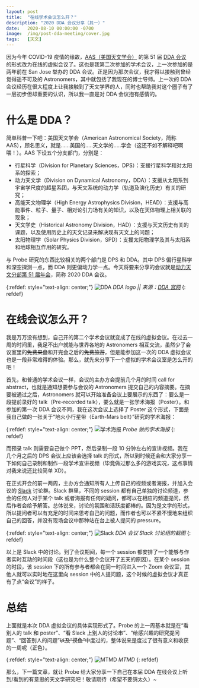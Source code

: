 ```yaml
---
layout: post
title:  "在线学术会议怎么开？"
description: "2020 DDA 会议分享（其一）"
date:   2020-08-10 00:00:00 -0700
image:  /img/post-dda-meeting/cover.jpg
tags:   [天文]
---
```


因为今年 COVID-19 疫情的缘故，[AAS（美国天文学会）](https://aas.org/) 的第 51 届 [DDA 会议](https://dda.aas.org/meetings/2020) 的形式改为在线的虚拟会议了。这也是我第二次参加的学术会议，上一次参加的是两年前在 San Jose 举办的 DDA 会议。正是因为那次会议，我才得以接触到曾经觉得遥不可及的 Astronomers，其中就包括了我现在的博士导师。上一次的 DDA 会议经历在很大程度上让我接触到了天文学界的人，同时也帮助我对这个圈子有了一层初步但却重要的认识，所以我一直是对 DDA 会议抱有感情的。

# 什么是 DDA？

简单科普一下吧：美国天文学会（American Astronomical Society，简称 AAS），顾名思义，就是......美国的.....天文学的.....学会（这还不如不解释吧啊喂！）。AAS 下设五个分支部门，分别是：

* 行星科学（Division for Planetary Sciences，DPS）：支援行星科学和对太阳系的探索；
* 动力天文学（Division on Dynamical Astronomy，DDA）：支援从太阳系到宇宙学尺度的超星系团，与天文系统的动力学（轨道及演化历史）有关的研究；
* 高能天文物理学（High Energy Astrophysics Division，HEAD）：支援与高能事件、粒子、量子、相对论引力场有关的知识，以及在天体物理上相关联的现象；
* 天文学史（Historical Astronomy Division，HAD）：支援与天文历史有关的课题，以及使用历史上的天文记录来解决现有天文上的问题；
* 太阳物理学（Solar Physics Division，SPD）：支援太阳物理学及其与太阳系和地球相互作用的研究。

与 Probe 研究的东西比较相关的两个部门是 DPS 和 DDA。其中 DPS 偏行星科学和深空探测一点，而 DDA 则更偏动力学一点。今天将要来分享的会议就是[动力天文分部第 51 届年会]((https://dda.aas.org/meetings/2020))，简称 2020 DDA 会议。

{:refdef: style="text-align: center;"}
![DDA]({{site.baseurl}}/img/post-dda-meeting/dda_1.gif)
*DDA logo || 来源：[DDA 官网](https://dda.aas.org/)*
{: refdef}

# 在线会议怎么开？

我是万万没有想到，自己开的第二个学术会议就变成了在线的虚拟会议。在过去一周的时间里，我足不出户就能与世界各地的 Astronomers 相互交流，虽然少了会议室里的~~免费果盘~~和开完会之后的~~免费旅游~~，但是能参加这一次的 DDA 虚拟会议也是一段非常难得的体验。那么，就先来分享下一个虚拟的学术会议室是怎么开的吧！

首先，和普通的学术会议一样，会议的主办方会提前几个月的时间 call for abstract，也就是通知想要参与会议的 Astronomers 提交自己的内容摘要。在摘要被通过之后，Astronomers 就可以开始准备会议上要展示的东西了：要么是一段提前录好的 talk（Pre-recorded talk），要么就是一张学术海报（Poster）。和参加的第一次 DDA 会议不同，我在这次会议上选择了 Poster 这个形式，下面是我自己做的一张关于“地火小行星带（Earth-Mars belt）”研究的学术海报：

{:refdef: style="text-align: center;"}
![学术海报]({{site.baseurl}}/img/post-dda-meeting/Poster_EM_Belt_2.jpg)
*Probe 做的学术海报*
{: refdef}

而预录 talk 则需要自己做个 PPT，然后录制一段 10 分钟左右的宣讲视频。我在几个月之后的 DPS 会议上应该会选择 talk 的形式，所以到时候还会和大家分享一下如何自己录制和制作一段学术宣讲视频（毕竟做过那么多的游戏实况，这点事情对我来说还比较简单 XD）。

在正式开会的前一两周，主办方会通知所有人上传自己的视频或者海报，并加入会议的 [Slack](https://slack.com/) 讨论群。Slack 群里，不同的 session 都有自己单独的讨论频道，参会的任何人对于某个 talk 或者海报有任何的疑问，都可以在相应的频道提问，然后作者会给予解答。总体说来，讨论的氛围和活跃度都棒的。因为是文字的形式，所以提问者可以有充足的时间来思考自己的问题，而作者也可以不紧不慢地来组织自己的回答，并没有现场会议中那种站在台上被人提问的 pressure。

{:refdef: style="text-align: center;"}
![Slack]({{site.baseurl}}/img/post-dda-meeting/slack.png)
*DDA 会议 Slack 讨论组的截图*
{: refdef}

以上是 Slack 中的讨论。到了会议期间，每一个 session 都安排了一个能够与作者实时互动的时间段（这也是为什么整个会议开了五天的原因）。在某个 session 的时段，该 session 下的所有参与者都会在同一时间进入一个 Zoom 会议室，其他人就可以实时地在这里向 session 中的人提问题，这个时候的虚拟会议才真正有了点“会议”的样子。

# 总结

上面就是本次 DDA 虚拟会议的具体实现形式了。Probe 的上一周基本就是在“看别人的 talk 和 poster”、“看 Slack 上别人的讨论串”、“给感兴趣的研究提问题”、“回答别人的问题”~~以及“摸鱼”~~中度过的，整体说来是度过了很有意义和收获的一周呢（正色）。

{:refdef: style="text-align: center;"}
![MTMD]({{site.baseurl}}/img/post-dda-meeting/mtmd.png)
*MTMD*
{: refdef}

那么，下一篇文章，就让 Probe 给大家分享一下自己在本届 DDA 在线会议上听到/看到的有意思的天文学研究吧！敬请期待（希望不要鸽太久）~


